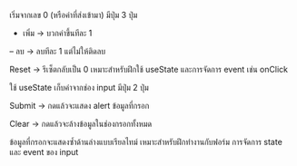 <!-- workshop 5.1 -->

เริ่มจากเลข 0 (หรือค่าที่ส่งเข้ามา)
มีปุ่ม 3 ปุ่ม

+ เพิ่ม → บวกค่าขึ้นทีละ 1

– ลบ → ลบทีละ 1 แต่ไม่ให้ติดลบ

Reset → รีเซ็ตกลับเป็น 0
เหมาะสำหรับฝึกใช้ useState และการจัดการ event เช่น onClick

<!-- ---------------------------------------------------------------- -->

<!-- workshop 5.2 -->

ใช้ useState เก็บค่าจากช่อง input
มีปุ่ม 2 ปุ่ม

Submit → กดแล้วจะแสดง alert ข้อมูลที่กรอก

Clear → กดแล้วจะล้างข้อมูลในช่องกรอกทั้งหมด

ข้อมูลที่กรอกจะแสดงซ้ำด้านล่างแบบเรียลไทม์
เหมาะสำหรับฝึกทำงานกับฟอร์ม การจัดการ state และ event ของ input

<!-- ---------------------------------------------------------------- -->